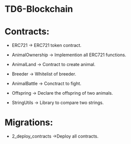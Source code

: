# TD6-Blockchain


# Contracts:

- ERC721 -> ERC721 token contract.

- AnimalOwnership -> Implemention all ERC721 functions.

- AnimalLand -> Contract to create animal.

- Breeder -> Whitelist of breeder.

- AnimalBattle -> Conctract to fight.

- Offspring -> Declare the offspring of two animals.

- StringUtils -> Library to compare two strings.


# Migrations:

- 2_deploy_contracts ->Deploy all contracts.
